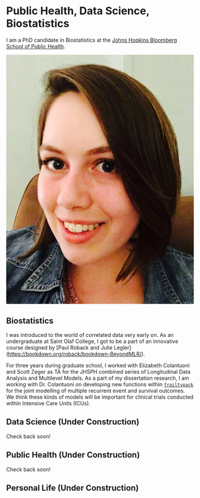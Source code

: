 # Public Health, Data Science, Biostatistics

I am a PhD candidate in Biostatistics at the [Johns Hopkins Bloomberg School of Public Health](https://www.jhsph.edu).

![myFace](F9E6DD75-186C-4D86-B080-47FC189B4A56_1_101_a.jpeg)


## Biostatistics

I was introduced to the world of correlated data very early on. 
As an undergraduate at Saint Olaf College, I got to be a part of an innovative course designed by [Paul Roback and Julie Legler] (https://bookdown.org/roback/bookdown-BeyondMLR/).

For three years during graduate school, I worked with Elizabeth Colantuoni and Scott Zeger as TA for the JHSPH combined series of Longitudinal Data Analysis and Multilevel Models. 
As a part of my dissertation research, I am working with Dr. Colantuoni on developing new functions within [`frailtypack`](https://cran.r-project.org/web/packages/frailtypack/index.html) for the joint modelling of multiple recurrent event and survival outcomes.
We think these kinds of models will be important for clinical trials conducted within Intensive Care Units (ICUs).


## Data Science (Under Construction)

Check back soon!

## Public Health (Under Construction)

Check back soon!

## Personal Life (Under Construction)
